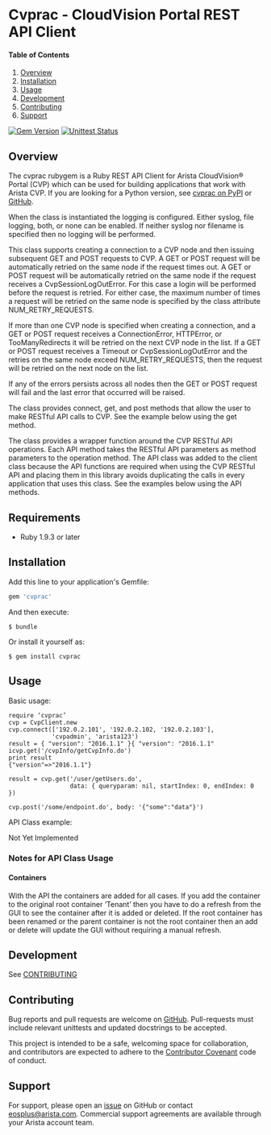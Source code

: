 # Cvprac - CloudVision Portal REST API Client

#### Table of Contents

1. [Overview](#overview)
2. [Installation](#installation)
3. [Usage](#usage)
4. [Development](#development)
5. [Contributing](#contributing)
6. [Support](#support)

[![Gem Version](https://badge.fury.io/rb/cvprac)](https://badge.fury.io/rb/cvprac)
[![Unittest Status](https://revproxy.arista.com/eosplus/ci/buildStatus/icon?job=Pipeline_jerearista_test/cvprac-rb/initial-function&style=plastic)](https://revproxy.arista.com/eosplus/ci/job/Pipeline_jerearista_test/cvprac-rb/initial-function)

## Overview

The cvprac rubygem is a Ruby REST API Client for Arista CloudVision&reg; Portal
(CVP) which can be used for building applications that work with Arista CVP.
If you are looking for a Python version, see [cvprac on
PyPI](https://pypi.python.org/pypi/cvprac) or
[GitHub](https://pypi.python.org/pypi/cvprac).

When the class is instantiated the logging is configured. Either syslog,
file logging, both, or none can be enabled. If neither syslog nor
filename is specified then no logging will be performed.

This class supports creating a connection to a CVP node and then issuing
subsequent GET and POST requests to CVP. A GET or POST request will be
automatically retried on the same node if the request times out. A GET or POST
request will be automatically retried on the same node if the request receives
a CvpSessionLogOutError. For this case a login will be performed before the
request is retried. For either case, the maximum number of times a request will
be retried on the same node is specified by the class attribute
NUM\_RETRY\_REQUESTS.

If more than one CVP node is specified when creating a connection, and a GET or
POST request receives a ConnectionError, HTTPError, or TooManyRedirects it will
be retried on the next CVP node in the list. If a GET or POST request receives
a Timeout or CvpSessionLogOutError and the retries on the same node exceed
NUM\_RETRY\_REQUESTS, then the request will be retried on the next node on the
list.

If any of the errors persists across all nodes then the GET or POST
request will fail and the last error that occurred will be raised.

The class provides connect, get, and post methods that allow the user to
make RESTful API calls to CVP. See the example below using the get
method.

The class provides a wrapper function around the CVP RESTful API
operations. Each API method takes the RESTful API parameters as method
parameters to the operation method. The API class was added to the
client class because the API functions are required when using the CVP
RESTful API and placing them in this library avoids duplicating the
calls in every application that uses this class. See the examples below
using the API methods.

## Requirements

- Ruby 1.9.3 or later

## Installation

Add this line to your application's Gemfile:

```ruby
gem 'cvprac'
```

And then execute:

    $ bundle

Or install it yourself as:

    $ gem install cvprac

## Usage

Basic usage:

```
require ‘cvprac’
cvp = CvpClient.new
cvp.connect(['192.0.2.101', '192.0.2.102, '192.0.2.103'],
            'cvpadmin', 'arista123')
result = { "version": "2016.1.1" }{ "version": "2016.1.1" icvp.get('/cvpInfo/getCvpInfo.do')
print result
{"version"=>"2016.1.1"}

result = cvp.get('/user/getUsers.do',
                 data: { queryparam: nil, startIndex: 0, endIndex: 0 })

cvp.post('/some/endpoint.do', body: '{"some":"data"}')
```
API Class example:

Not Yet Implemented

### Notes for API Class Usage

#### Containers

With the API the containers are added for all cases. If you add the container
to the original root container ‘Tenant’ then you have to do a refresh from the
GUI to see the container after it is added or deleted. If the root container
has been renamed or the parent container is not the root container then an add
or delete will update the GUI without requiring a manual refresh.

## Development

See [CONTRIBUTING](CONTRUBUTING.md)

## Contributing

Bug reports and pull requests are welcome on
[GitHub](https://github.com/arista-aristanetworks/cvprac-rb). Pull-requests
must include relevant unittests and updated docstrings to be accepted.

This project is intended to be a safe, welcoming space for collaboration, and
contributors are expected to adhere to the [Contributor
Covenant](http://contributor-covenant.org) code of conduct.

## Support

For support, please open an
[issue](https://github.com/arista-aristanetworks/cvprac-rb) on GitHub or
contact eosplus@arista.com.  Commercial support agreements are available
through your Arista account team.
